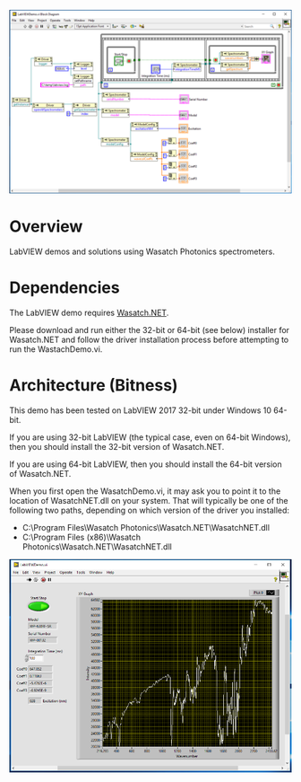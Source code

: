 ![Diagram View](https://github.com/WasatchPhotonics/Wasatch.LV/raw/master/screenshots/diagram.png)

# Overview

LabVIEW demos and solutions using Wasatch Photonics spectrometers.

# Dependencies

The LabVIEW demo requires [Wasatch.NET](https://github.com/WasatchPhotonics/Wasatch.NET/).

Please download and run either the 32-bit or 64-bit (see below) installer for Wasatch.NET
and follow the driver installation process before attempting to run the WastachDemo.vi.

# Architecture (Bitness)

This demo has been tested on LabVIEW 2017 32-bit under Windows 10 64-bit.  

If you are using 32-bit LabVIEW (the typical case, even on 64-bit Windows),
then you should install the 32-bit version of Wasatch.NET.

If you are using 64-bit LabVIEW, then you should install the 64-bit version of Wasatch.NET.

When you first open the WasatchDemo.vi, it may ask you to point it to the location of
WasatchNET.dll on your system.  That will typically be one of the following two paths,
depending on which version of the driver you installed:

* C:\\Program Files\\Wasatch Photonics\\Wasatch.NET\\WasatchNET.dll
* C:\\Program Files (x86)\\Wasatch Photonics\\Wasatch.NET\\WasatchNET.dll

![Panel View](https://github.com/WasatchPhotonics/Wasatch.LV/raw/master/screenshots/panel.png)
